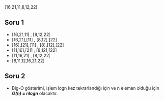 [16,21,11,8,12,22]

## Soru 1
- [16,21,11] , [8,12,22]
- [16,21],[11] , [8,12],[22]
- [16],[21],[11] , [8],[12],[22]
- [11,16],[21] , [8,12],[22]
- [11,16,21] , [8,12,22]
- [8,11,12,16,21,22]

## Soru 2
- Big-O gösterimi, işlem logn kez tekrarlandığı için ve n eleman olduğu için ***O(n) = nlogn*** olacaktır.